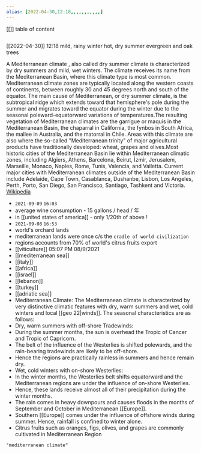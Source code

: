 ```yaml
---
alias: [2022-04-30,12:18,,,,,,,,,,,]
---
```

[[]]
table of content
```toc
```

[[2022-04-30]] 12:18
mild, rainy winter
hot, dry summer
evergreen and oak trees

A Mediterranean climate , also called dry summer climate is characterized by dry summers and mild, wet winters. The climate receives its name from the Mediterranean Basin, where this climate type is most common. Mediterranean climate zones are typically located along the western coasts of continents, between roughly 30 and 45 degrees north and south of the equator. The main cause of Mediterranean, or dry summer climate, is the subtropical ridge which extends toward that hemisphere's pole during the summer and migrates toward the equator during the winter due to the seasonal poleward-equatorward variations of temperatures.The resulting vegetation of Mediterranean climates are the garrigue or maquis in the Mediterranean Basin, the chaparral in California, the fynbos in South Africa, the mallee in Australia, and the matorral in Chile. Areas with this climate are also where the so-called "Mediterranean trinity" of major agricultural products have traditionally developed: wheat, grapes and olives.Most historic cities of the Mediterranean Basin lie within Mediterranean climatic zones, including Algiers, Athens, Barcelona, Beirut, İzmir, Jerusalem, Marseille, Monaco, Naples, Rome, Tunis, Valencia, and Valletta. Current major cities with Mediterranean climates outside of the Mediterranean Basin include Adelaide, Cape Town, Casablanca, Dushanbe, Lisbon, Los Angeles, Perth, Porto, San Diego, San Francisco, Santiago, Tashkent and Victoria.
[Wikipedia](https://en.wikipedia.org/wiki/Mediterranean%20climate)

- `2021-09-09`  `16:03`
- average wine consumption - 15 gallons / head / 年
- in [[united states of america]] - only 1/20th of above !
- `2021-09-08`  `16:53`
- world's orchard lands
- mediterranean lands were once c/s the `cradle of world civilization`
- regions accounts from 70% of world's citrus fruits export
- [[viticulture]] 05:07 PM 08/9/2021
- [[mediterranean sea]]
- [[italy]]
- [[africa]]
- [[israel]]
- [[lebanon]]
- [[turkey]]
- [[adriatic sea]]
- Mediterranean Climate: The Mediterranean climate is characterized by very distinctive climatic features with dry, warm summers and wet, cold winters and local [[geo 22|winds]]. The seasonal characteristics are as follows:
- Dry, warm summers with off-shore Tradewinds:
- During the summer months, the sun is overhead the Tropic of Cancer and Tropic of Capricorn.
- The belt of the influence of the Westerlies is shifted polewards, and the rain-bearing tradewinds are likely to be off-shore.
- Hence the regions are practically rainless in summers and hence remain dry.
- Wet, cold winters with on-shore Westerlies:
- In the winter months, the Westerlies belt shifts equatorward and the Mediterranean regions are under the influence of on-shore Westerlies.
- Hence, these lands receive almost all of their precipitation during the winter months.
- The rain comes in heavy downpours and causes floods in the months of September and October in Mediterranean [[Europe]].
- Southern [[Europe]] comes under the influence of offshore winds during summer. Hence, rainfall is confined to winter alone.
- Citrus fruits such as oranges, figs, olives, and grapes are commonly cultivated in Mediterranean Region
```query
"mediterranean climate"
```